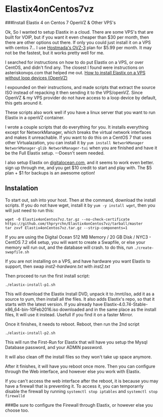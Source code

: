 # Elastix4onCentos7vz
###Install Elastix 4 on Centos 7 OpenVZ & Other VPS's

Ok, So I wanted to setup Elastix in a cloud. There are some VPS's that are built for VOIP, but if you want it even cheaper than $30 per month, then there are other options out there. If only you could just install it on a VPS with centos 7... I use [Hostmada's OVZ-3](https://hostmada.com/openvz-vps) plan for $5.99 per month. It may not be the fastest, but it works pretty well for me.

I searched for instructions on how to do put Elastix on a VPS, or over CentOS, and didn't find any. The closest I found were instructions on asteriskonvps.com that helped me out. [How to install Elastix on a VPS without loop devices (OpenVZ)](http://asteriskonvps.com/elastix/how-to-install-elastix-on-a-vps-without-loop-devices-openvz/)

I expounded on their instructions, and made scripts that extract the source ISO instead of repacking it then sending it to the VPS/openVZ. Since OpenVZ & my VPS provider do not have access to a loop device by default, this gets around it.

These scripts also work well if you have a linux server that you want to run Elastix in a openVZ container.

I wrote a couple scripts that do everything for you. It installs everything except for NetworkManager, which breaks the virtual network interfaces and makes it unreachable. If you want to do this on a CentOS 7 that uses other Virtualazation, you can install it by `yum install NetworkManager NetworkManager-glib NetworkManager-tui` when you are finished and have it be the Full Elastix setup. --Doesn't seem needed.

I also setup Elastix on [digitalocean.com](www.digitalocean.com/?refcode=997a8188969b), and it seems to work even better. sign up through me, and you get $10 credit to start and play with. The $5 plan + $1 for backups is an awesome option!

## Instalation
To start out, ssh into your host. Then at the command, download the install scripts. If you do not have wget, install it by `yum -y install wget`, then you will just need to run this:

	wget -O Elastix4onCentos7vz.tar.gz --no-check-certificate https://github.com/thpryrchn/Elastix4onCentos7vz/tarball/master
	tar zxvf Elastix4onCentos7vz.tar.gz --strip-components=1 

If you are using the Digital Ocean 512 MB Memory / 20 GB Disk / NYC3 - CentOS 7.2 x64 setup, you will want to create a Swapfile, or else your memory will run out, and the database will crash. to do this, run `./create-swapfile.sh` 

If you are not installing on a VPS, and have hardware you want Elastix to support, then swap *inst2-hardware.txt* with *inst2.txt*

Then proceed to run the first install script:


	./elastix-install-p1.sh

This will download the Elastix Install DVD, unpack it to /mnt/iso, add it as a source to yum, then install all the files. It also adds Elastix's repo, so that it starts with the latest version. If you already have Elastix-4.0.74-Stable-x86_64-bin-10Feb2016.iso downloaded and in the same place as the install files, It will use it instead. Usefull if you find it on a faster Mirror.

Once it finishes, it needs to reboot. Reboot, then run the 2nd script

	./elastix-install-p2.sh
	
This will run the First-Run for Elastix that will have you setup the Mysql Database password, and your ADMIN password.

It will also clean off the install files so they won't take up space anymore.

After it finishes, it will have you reboot once more. Then you can configure through the Web interface, and however else you work with Elastix. 

If you can't access the web interface after the reboot, it is because you may have a firewall that is preventing it. To access it, you can temporarrly disable the firewall by running `systemctl stop iptables` and `systemctl stop firewalld`

###Be sure to configure the Firewall through Elastix, or however else you choose too.